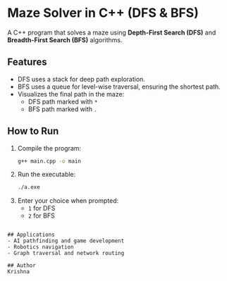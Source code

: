 # Maze Solver in C++ (DFS & BFS)

A C++ program that solves a maze using **Depth-First Search (DFS)** and **Breadth-First Search (BFS)** algorithms.

## Features
- DFS uses a stack for deep path exploration.
- BFS uses a queue for level-wise traversal, ensuring the shortest path.
- Visualizes the final path in the maze:
  - DFS path marked with `*`
  - BFS path marked with `.`

## How to Run
1. Compile the program:  
   ```bash
   g++ main.cpp -o main
   ```
2. Run the executable:  
   ```bash
   ./a.exe
   ```
3. Enter your choice when prompted:  
   - `1` for DFS  
   - `2` for BFS  


```

## Applications
- AI pathfinding and game development
- Robotics navigation
- Graph traversal and network routing

## Author
Krishna
